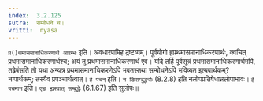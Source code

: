 ```yaml
---
index:  3.2.125
sutra:  सम्बोधने च।
vritti:  nyasa
---
```


`प्र()थमासमानाधिकरणार्थ आरम्भः` इति। अवधारणमिह द्रष्टव्यम्। पूर्वयोगो ह्रप्रथमासमानाधिकरणार्थः, क्वचित् प्रथमासमानाधिकरणार्थश्च; अयं तु प्रथमासमानाधिकरणार्थं एव। यदि तर्हि पूर्वसूत्रं प्रथमासमानाधिकरणार्थमपि, तह्र्रेषंसति तौ यथा अन्यत्र प्रथमासमानाधिकरणेऽपि भवतस्तथा सम्बोधनेऽपि भविष्यत इत्यपार्थकम्? नापार्थकम्; तस्यैव प्रपञ्चार्थत्वात्। `हे पचन्` इति। `न ङिसम्बुद्ध्योः` (8.2.8) इति नलोपप्रतिषेधान्नलोपाभावः। `हे पचमान` इति। `एङ ह्यस्वात् सम्बुद्धेः` (6.1.67) इति सुलोपः॥
